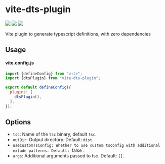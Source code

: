 # vite-dts-plugin
[![](https://img.shields.io/npm/v/vite-dts-plugin.svg?style=flat)](https://www.npmjs.org/package/vite-dts-plugin) [![](https://img.shields.io/npm/dm/vite-dts-plugin.svg)](https://www.npmjs.org/package/vite-dts-plugin) [![](https://packagephobia.com/badge?p=vite-dts-plugin)](https://packagephobia.com/result?p=vite-dts-plugin)

Vite plugin to generate typescript definitions, with zero dependencies

## Usage

#### vite.config.js

```js
import {defineConfig} from "vite";
import {dtsPlugin} from "vite-dts-plugin";

export default defineConfig({
  plugins: [
    dtsPlugin(),
  ],
});
```

## Options

- `tsc`: Name of the `tsc` binary, default `tsc`.
- `outDir`: Output directory. Default: `dist`.
- `useCustomTsConfig: Whether to use custom tsconfig with additional exlude patterns. Default: `false`.
- `args`: Additional arguments passed to tsc. Default: `[]`.
